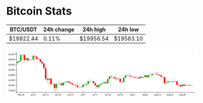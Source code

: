 # Bitcoin Stats

BTC/USDT|24h change|24h high|24h low|
|---|---|---|---|
|$19822.44|0.11%|$19956.54|$19583.10|

<img src="./chart.svg">
